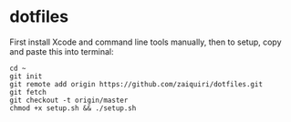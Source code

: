 # dotfiles

First install Xcode and command line tools manually, then to setup, copy and paste this into terminal:
```
cd ~
git init
git remote add origin https://github.com/zaiquiri/dotfiles.git
git fetch
git checkout -t origin/master
chmod +x setup.sh && ./setup.sh
```

